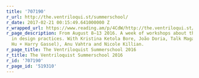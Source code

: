 ```yaml
---
title: '707190'
r_url: http://the.ventriloqui.st/summerschool/
r_date: 2017-02-21 00:15:49.641000000 Z
r_wrapped_url: https://www.reading.am/p/4CdW/http://the.ventriloqui.st/summerschool/
r_page_description: From August 8–13 2016. A week of workshops about the role of illusion
  in design practices. With Kristina Ketola Bore, João Doria, Talk Magazine (Eric
  Hu + Harry Gassel), Anu Vahtra and Nicole Killian.
r_page_title: The Ventriloquist Summerschool 2016
r_title: The Ventriloquist Summerschool 2016
r_id: '707190'
r_page_id: '519310'
---
```


